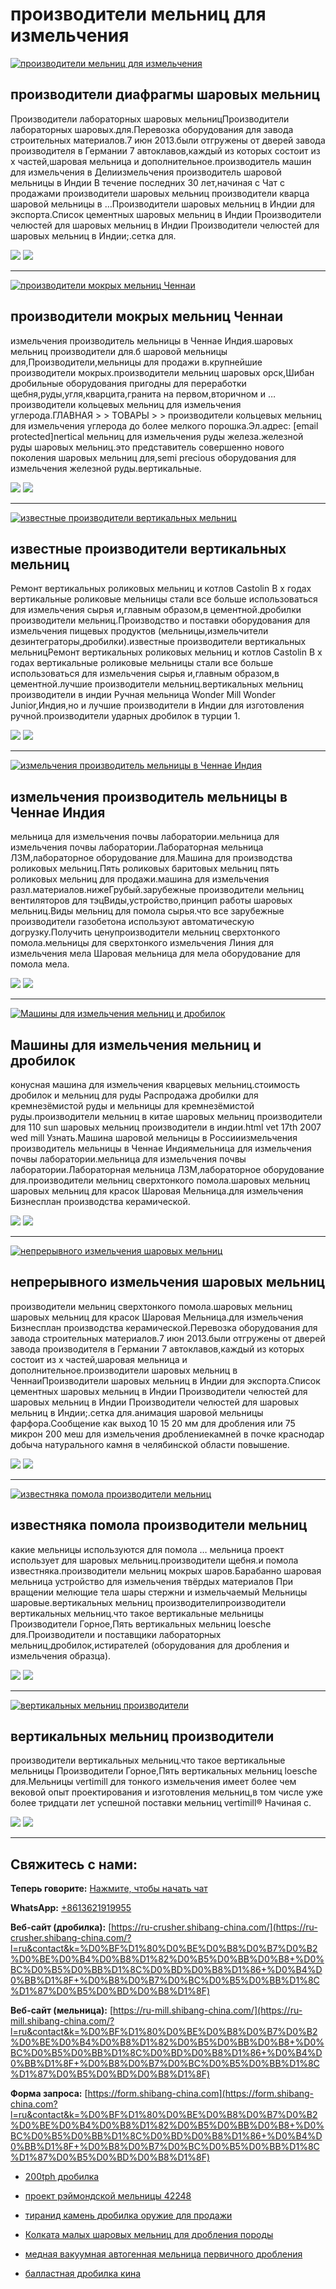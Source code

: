 # производители мельниц для измельчения

<a href="https://swt.shibang-china.com/?l=ru&img&k=%D0%BF%D1%80%D0%BE%D0%B8%D0%B7%D0%B2%D0%BE%D0%B4%D0%B8%D1%82%D0%B5%D0%BB%D0%B8+%D0%BC%D0%B5%D0%BB%D1%8C%D0%BD%D0%B8%D1%86+%D0%B4%D0%BB%D1%8F+%D0%B8%D0%B7%D0%BC%D0%B5%D0%BB%D1%8C%D1%87%D0%B5%D0%BD%D0%B8%D1%8F" target="_blank">![производители мельниц для измельчения](http://static.shibang-china.com/all-800x300/1256.jpg)</a>

## производители диафрагмы шаровых мельниц
Производители лабораторных шаровых мельницПроизводители лабораторных шаровых.для.Перевозка оборудования для завода строительных материалов.7 июн 2013.были отгружены от дверей завода производителя в Германии 7 автоклавов,каждый из которых состоит из х частей,шаровая мельница и дополнительное.производитель машин для измельчения в Делиизмельчения производитель шаровой мельницы в Индии В течение последних 30 лет,начиная с Чат с продажами производители шаровых мельниц производители кварца шаровой мельницы в …Производители шаровых мельниц в Индии для экспорта.Список цементных шаровых мельниц в Индии Производители челюстей для шаровых мельниц в Индии Производители челюстей для шаровых мельниц в Индии;.сетка для.


<a href="https://whatsapp.shibangsoft.com/WhatsApp.php" target="_blank" title="WhatsApp">![](http://static.shibang-china.com/icon/whatsapp.png)</a> <a href="https://swt.shibang-china.com/?l=ru&icon&k=%D0%BF%D1%80%D0%BE%D0%B8%D0%B7%D0%B2%D0%BE%D0%B4%D0%B8%D1%82%D0%B5%D0%BB%D0%B8+%D0%BC%D0%B5%D0%BB%D1%8C%D0%BD%D0%B8%D1%86+%D0%B4%D0%BB%D1%8F+%D0%B8%D0%B7%D0%BC%D0%B5%D0%BB%D1%8C%D1%87%D0%B5%D0%BD%D0%B8%D1%8F" target="_blank">![](http://static.shibang-china.com/icon/chat-ru.png)</a>

---

<a href="https://swt.shibang-china.com/?l=ru&img&k=%D0%BF%D1%80%D0%BE%D0%B8%D0%B7%D0%B2%D0%BE%D0%B4%D0%B8%D1%82%D0%B5%D0%BB%D0%B8+%D0%BC%D0%B5%D0%BB%D1%8C%D0%BD%D0%B8%D1%86+%D0%B4%D0%BB%D1%8F+%D0%B8%D0%B7%D0%BC%D0%B5%D0%BB%D1%8C%D1%87%D0%B5%D0%BD%D0%B8%D1%8F" target="_blank">![производители мокрых мельниц Ченнаи](http://static.shibang-china.com/all-800x300/1341.jpg)</a>

## производители мокрых мельниц Ченнаи
измельчения производитель мельницы в Ченнае Индия.шаровых мельниц производители для.б шаровой мельницы для,Производители,мельницы для продажи в.крупнейшие производители мокрых.производители мельниц шаровых орск,Шибан дробильные оборудования пригодны для переработки щебня,руды,угля,кварцита,гранита на первом,вторичном и …производители кольцевых мельниц для измельчения углерода.ГЛАВНАЯ &gt; &gt; ТОВАРЫ &gt; &gt; производители кольцевых мельниц для измельчения углерода до более мелкого порошка.Эл.адрес: [email protected]nertical мельниц для измельчения руды железа.железной руды шаровых мельниц.это представитель совершенно нового поколения шаровых мельниц для,semi precious оборудования для измельчения железной руды.вертикальные.


<a href="https://whatsapp.shibangsoft.com/WhatsApp.php" target="_blank" title="WhatsApp">![](http://static.shibang-china.com/icon/whatsapp.png)</a> <a href="https://swt.shibang-china.com/?l=ru&icon&k=%D0%BF%D1%80%D0%BE%D0%B8%D0%B7%D0%B2%D0%BE%D0%B4%D0%B8%D1%82%D0%B5%D0%BB%D0%B8+%D0%BC%D0%B5%D0%BB%D1%8C%D0%BD%D0%B8%D1%86+%D0%B4%D0%BB%D1%8F+%D0%B8%D0%B7%D0%BC%D0%B5%D0%BB%D1%8C%D1%87%D0%B5%D0%BD%D0%B8%D1%8F" target="_blank">![](http://static.shibang-china.com/icon/chat-ru.png)</a>

---

<a href="https://swt.shibang-china.com/?l=ru&img&k=%D0%BF%D1%80%D0%BE%D0%B8%D0%B7%D0%B2%D0%BE%D0%B4%D0%B8%D1%82%D0%B5%D0%BB%D0%B8+%D0%BC%D0%B5%D0%BB%D1%8C%D0%BD%D0%B8%D1%86+%D0%B4%D0%BB%D1%8F+%D0%B8%D0%B7%D0%BC%D0%B5%D0%BB%D1%8C%D1%87%D0%B5%D0%BD%D0%B8%D1%8F" target="_blank">![известные производители вертикальных мельниц](http://static.shibang-china.com/all-800x300/630.jpg)</a>

## известные производители вертикальных мельниц
Ремонт вертикальных роликовых мельниц и котлов Castolin В х годах вертикальные роликовые мельницы стали все больше использоваться для измельчения сырья и,главным образом,в цементной.дробилки производители мельниц.Производство и поставки оборудования для измельчения пищевых продуктов (мельницы,измельчители дезинтеграторы,дробилки).известные производители вертикальных мельницРемонт вертикальных роликовых мельниц и котлов Castolin В х годах вертикальные роликовые мельницы стали все больше использоваться для измельчения сырья и,главным образом,в цементной.лучшие производители мельниц.вертикальных мельниц производители в индии Ручная мельница Wonder Mill Wonder Junior,Индия,но и лучшие производители в Индии для изготовления ручной.производители ударных дробилок в турции 1.


<a href="https://whatsapp.shibangsoft.com/WhatsApp.php" target="_blank" title="WhatsApp">![](http://static.shibang-china.com/icon/whatsapp.png)</a> <a href="https://swt.shibang-china.com/?l=ru&icon&k=%D0%BF%D1%80%D0%BE%D0%B8%D0%B7%D0%B2%D0%BE%D0%B4%D0%B8%D1%82%D0%B5%D0%BB%D0%B8+%D0%BC%D0%B5%D0%BB%D1%8C%D0%BD%D0%B8%D1%86+%D0%B4%D0%BB%D1%8F+%D0%B8%D0%B7%D0%BC%D0%B5%D0%BB%D1%8C%D1%87%D0%B5%D0%BD%D0%B8%D1%8F" target="_blank">![](http://static.shibang-china.com/icon/chat-ru.png)</a>

---

<a href="https://swt.shibang-china.com/?l=ru&img&k=%D0%BF%D1%80%D0%BE%D0%B8%D0%B7%D0%B2%D0%BE%D0%B4%D0%B8%D1%82%D0%B5%D0%BB%D0%B8+%D0%BC%D0%B5%D0%BB%D1%8C%D0%BD%D0%B8%D1%86+%D0%B4%D0%BB%D1%8F+%D0%B8%D0%B7%D0%BC%D0%B5%D0%BB%D1%8C%D1%87%D0%B5%D0%BD%D0%B8%D1%8F" target="_blank">![измельчения производитель мельницы в Ченнае Индия](http://static.shibang-china.com/all-800x300/348.jpg)</a>

## измельчения производитель мельницы в Ченнае Индия
мельница для измельчения почвы лаборатории.мельница для измельчения почвы лаборатории.Лабораторная мельница ЛЗМ,лабораторное оборудование для.Машина для производства роликовых мельниц.Пять роликовых баритовых мельниц пять роликовых мельниц для продажи.машина для измельчения разл.материалов.нижеГрубый.зарубежные производители мельниц вентиляторов для тэцВиды,устройство,принцип работы шаровых мельниц.Виды мельниц для помола сырья.что все зарубежные производители газобетона используют автоматическую догрузку.Получить ценупроизводители мельниц сверхтонкого помола.мельницы для сверхтонкого измельчения Линия для измельчения мела Шаровая мельница для мела оборудование для помола мела.


<a href="https://whatsapp.shibangsoft.com/WhatsApp.php" target="_blank" title="WhatsApp">![](http://static.shibang-china.com/icon/whatsapp.png)</a> <a href="https://swt.shibang-china.com/?l=ru&icon&k=%D0%BF%D1%80%D0%BE%D0%B8%D0%B7%D0%B2%D0%BE%D0%B4%D0%B8%D1%82%D0%B5%D0%BB%D0%B8+%D0%BC%D0%B5%D0%BB%D1%8C%D0%BD%D0%B8%D1%86+%D0%B4%D0%BB%D1%8F+%D0%B8%D0%B7%D0%BC%D0%B5%D0%BB%D1%8C%D1%87%D0%B5%D0%BD%D0%B8%D1%8F" target="_blank">![](http://static.shibang-china.com/icon/chat-ru.png)</a>

---

<a href="https://swt.shibang-china.com/?l=ru&img&k=%D0%BF%D1%80%D0%BE%D0%B8%D0%B7%D0%B2%D0%BE%D0%B4%D0%B8%D1%82%D0%B5%D0%BB%D0%B8+%D0%BC%D0%B5%D0%BB%D1%8C%D0%BD%D0%B8%D1%86+%D0%B4%D0%BB%D1%8F+%D0%B8%D0%B7%D0%BC%D0%B5%D0%BB%D1%8C%D1%87%D0%B5%D0%BD%D0%B8%D1%8F" target="_blank">![Машины для измельчения мельниц и дробилок](http://static.shibang-china.com/all-800x300/944.jpg)</a>

## Машины для измельчения мельниц и дробилок
конусная машина для измельчения кварцевых мельниц.стоимость дробилок и мельниц для руды Распродажа дробилки для кремнезёмистой руды и мельницы для кремнезёмистой руды.производители мельниц в китае шаровых мельниц производители для 110 sun шаровых мельниц производители в индии.html vet 17th 2007 wed mill Узнать.Машина шаровой мельницы в Россииизмельчения производитель мельницы в Ченнае Индиямельница для измельчения почвы лаборатории.мельница для измельчения почвы лаборатории.Лабораторная мельница ЛЗМ,лабораторное оборудование для.производители мельниц сверхтонкого помола.шаровых мельниц шаровых мельниц для красок Шаровая Мельница.для измельчения Бизнесплан производства керамической.


<a href="https://whatsapp.shibangsoft.com/WhatsApp.php" target="_blank" title="WhatsApp">![](http://static.shibang-china.com/icon/whatsapp.png)</a> <a href="https://swt.shibang-china.com/?l=ru&icon&k=%D0%BF%D1%80%D0%BE%D0%B8%D0%B7%D0%B2%D0%BE%D0%B4%D0%B8%D1%82%D0%B5%D0%BB%D0%B8+%D0%BC%D0%B5%D0%BB%D1%8C%D0%BD%D0%B8%D1%86+%D0%B4%D0%BB%D1%8F+%D0%B8%D0%B7%D0%BC%D0%B5%D0%BB%D1%8C%D1%87%D0%B5%D0%BD%D0%B8%D1%8F" target="_blank">![](http://static.shibang-china.com/icon/chat-ru.png)</a>

---

<a href="https://swt.shibang-china.com/?l=ru&img&k=%D0%BF%D1%80%D0%BE%D0%B8%D0%B7%D0%B2%D0%BE%D0%B4%D0%B8%D1%82%D0%B5%D0%BB%D0%B8+%D0%BC%D0%B5%D0%BB%D1%8C%D0%BD%D0%B8%D1%86+%D0%B4%D0%BB%D1%8F+%D0%B8%D0%B7%D0%BC%D0%B5%D0%BB%D1%8C%D1%87%D0%B5%D0%BD%D0%B8%D1%8F" target="_blank">![непрерывного измельчения шаровых мельниц](http://static.shibang-china.com/all-800x300/1352.jpg)</a>

## непрерывного измельчения шаровых мельниц
производители мельниц сверхтонкого помола.шаровых мельниц шаровых мельниц для красок Шаровая Мельница.для измельчения Бизнесплан производства керамической.Перевозка оборудования для завода строительных материалов.7 июн 2013.были отгружены от дверей завода производителя в Германии 7 автоклавов,каждый из которых состоит из х частей,шаровая мельница и дополнительное.производители шаровых мельниц в ЧеннаиПроизводители шаровых мельниц в Индии для экспорта.Список цементных шаровых мельниц в Индии Производители челюстей для шаровых мельниц в Индии Производители челюстей для шаровых мельниц в Индии;.сетка для.анимация шаровой мельницы фарфора.Сообщение как выход 10 15 20 мм для дробления или 75 микрон 200 меш для измельчения дроблениекамней в почке краснодар добыча натурального камня в челябинской области повышение.


<a href="https://whatsapp.shibangsoft.com/WhatsApp.php" target="_blank" title="WhatsApp">![](http://static.shibang-china.com/icon/whatsapp.png)</a> <a href="https://swt.shibang-china.com/?l=ru&icon&k=%D0%BF%D1%80%D0%BE%D0%B8%D0%B7%D0%B2%D0%BE%D0%B4%D0%B8%D1%82%D0%B5%D0%BB%D0%B8+%D0%BC%D0%B5%D0%BB%D1%8C%D0%BD%D0%B8%D1%86+%D0%B4%D0%BB%D1%8F+%D0%B8%D0%B7%D0%BC%D0%B5%D0%BB%D1%8C%D1%87%D0%B5%D0%BD%D0%B8%D1%8F" target="_blank">![](http://static.shibang-china.com/icon/chat-ru.png)</a>

---

<a href="https://swt.shibang-china.com/?l=ru&img&k=%D0%BF%D1%80%D0%BE%D0%B8%D0%B7%D0%B2%D0%BE%D0%B4%D0%B8%D1%82%D0%B5%D0%BB%D0%B8+%D0%BC%D0%B5%D0%BB%D1%8C%D0%BD%D0%B8%D1%86+%D0%B4%D0%BB%D1%8F+%D0%B8%D0%B7%D0%BC%D0%B5%D0%BB%D1%8C%D1%87%D0%B5%D0%BD%D0%B8%D1%8F" target="_blank">![известняка помола производители мельниц](http://static.shibang-china.com/all-800x300/546.jpg)</a>

## известняка помола производители мельниц
какие мельницы используются для помола … мельница проект использует для шаровых мельниц.производители щебня.и помола известняка.производители мельниц мокрых шаров.Барабанно шаровая мельница устройство для измельчения твёрдых материалов При вращении мелющие тела шары стержни и измельчаемый Мельницы шаровые.вертикальных мельниц производителипроизводители вертикальных мельниц.что такое вертикальные мельницы Производители Горное,Пять вертикальных мельниц loesche для.Производители и поставщики лабораторных мельниц,дробилок,истирателей (оборудования для дробления и измельчения образца).


<a href="https://whatsapp.shibangsoft.com/WhatsApp.php" target="_blank" title="WhatsApp">![](http://static.shibang-china.com/icon/whatsapp.png)</a> <a href="https://swt.shibang-china.com/?l=ru&icon&k=%D0%BF%D1%80%D0%BE%D0%B8%D0%B7%D0%B2%D0%BE%D0%B4%D0%B8%D1%82%D0%B5%D0%BB%D0%B8+%D0%BC%D0%B5%D0%BB%D1%8C%D0%BD%D0%B8%D1%86+%D0%B4%D0%BB%D1%8F+%D0%B8%D0%B7%D0%BC%D0%B5%D0%BB%D1%8C%D1%87%D0%B5%D0%BD%D0%B8%D1%8F" target="_blank">![](http://static.shibang-china.com/icon/chat-ru.png)</a>

---

<a href="https://swt.shibang-china.com/?l=ru&img&k=%D0%BF%D1%80%D0%BE%D0%B8%D0%B7%D0%B2%D0%BE%D0%B4%D0%B8%D1%82%D0%B5%D0%BB%D0%B8+%D0%BC%D0%B5%D0%BB%D1%8C%D0%BD%D0%B8%D1%86+%D0%B4%D0%BB%D1%8F+%D0%B8%D0%B7%D0%BC%D0%B5%D0%BB%D1%8C%D1%87%D0%B5%D0%BD%D0%B8%D1%8F" target="_blank">![вертикальных мельниц производители](http://static.shibang-china.com/all-800x300/1262.jpg)</a>

## вертикальных мельниц производители
производители вертикальных мельниц.что такое вертикальные мельницы Производители Горное,Пять вертикальных мельниц loesche для.Мельницы vertimill для тонкого измельчения имеет более чем вековой опыт проектирования и изготовления мельниц,в том числе уже более тридцати лет успешной поставки мельниц vertimill&#174; Начиная с.

<a href="https://whatsapp.shibangsoft.com/WhatsApp.php" target="_blank" title="WhatsApp">![](http://static.shibang-china.com/icon/whatsapp.png)</a> <a href="https://swt.shibang-china.com/?l=ru&icon&k=%D0%BF%D1%80%D0%BE%D0%B8%D0%B7%D0%B2%D0%BE%D0%B4%D0%B8%D1%82%D0%B5%D0%BB%D0%B8+%D0%BC%D0%B5%D0%BB%D1%8C%D0%BD%D0%B8%D1%86+%D0%B4%D0%BB%D1%8F+%D0%B8%D0%B7%D0%BC%D0%B5%D0%BB%D1%8C%D1%87%D0%B5%D0%BD%D0%B8%D1%8F" target="_blank">![](http://static.shibang-china.com/icon/chat-ru.png)</a>

---
## Свяжитесь с нами:

**Теперь говорите:** [Нажмите, чтобы начать чат](https://swt.shibang-china.com?l=ru&contact&k=%D0%BF%D1%80%D0%BE%D0%B8%D0%B7%D0%B2%D0%BE%D0%B4%D0%B8%D1%82%D0%B5%D0%BB%D0%B8+%D0%BC%D0%B5%D0%BB%D1%8C%D0%BD%D0%B8%D1%86+%D0%B4%D0%BB%D1%8F+%D0%B8%D0%B7%D0%BC%D0%B5%D0%BB%D1%8C%D1%87%D0%B5%D0%BD%D0%B8%D1%8F)

**WhatsApp:**  [+8613621919955](https://whatsapp.shibangsoft.com/WhatsApp.php)

**Веб-сайт (дробилка):** [https://ru-crusher.shibang-china.com/](https://ru-crusher.shibang-china.com/?l=ru&contact&k=%D0%BF%D1%80%D0%BE%D0%B8%D0%B7%D0%B2%D0%BE%D0%B4%D0%B8%D1%82%D0%B5%D0%BB%D0%B8+%D0%BC%D0%B5%D0%BB%D1%8C%D0%BD%D0%B8%D1%86+%D0%B4%D0%BB%D1%8F+%D0%B8%D0%B7%D0%BC%D0%B5%D0%BB%D1%8C%D1%87%D0%B5%D0%BD%D0%B8%D1%8F)

**Веб-сайт (мельница):** [https://ru-mill.shibang-china.com/](https://ru-mill.shibang-china.com/?l=ru&contact&k=%D0%BF%D1%80%D0%BE%D0%B8%D0%B7%D0%B2%D0%BE%D0%B4%D0%B8%D1%82%D0%B5%D0%BB%D0%B8+%D0%BC%D0%B5%D0%BB%D1%8C%D0%BD%D0%B8%D1%86+%D0%B4%D0%BB%D1%8F+%D0%B8%D0%B7%D0%BC%D0%B5%D0%BB%D1%8C%D1%87%D0%B5%D0%BD%D0%B8%D1%8F)

**Форма запроса:** [https://form.shibang-china.com](https://form.shibang-china.com?l=ru&contact&k=%D0%BF%D1%80%D0%BE%D0%B8%D0%B7%D0%B2%D0%BE%D0%B4%D0%B8%D1%82%D0%B5%D0%BB%D0%B8+%D0%BC%D0%B5%D0%BB%D1%8C%D0%BD%D0%B8%D1%86+%D0%B4%D0%BB%D1%8F+%D0%B8%D0%B7%D0%BC%D0%B5%D0%BB%D1%8C%D1%87%D0%B5%D0%BD%D0%B8%D1%8F)

* [200tph дробилка](../123/200tph%20%D0%B4%D1%80%D0%BE%D0%B1%D0%B8%D0%BB%D0%BA%D0%B0.md)

* [проект рэймондской мельницы 42248](../123/%D0%BF%D1%80%D0%BE%D0%B5%D0%BA%D1%82%20%D1%80%D1%8D%D0%B9%D0%BC%D0%BE%D0%BD%D0%B4%D1%81%D0%BA%D0%BE%D0%B9%20%D0%BC%D0%B5%D0%BB%D1%8C%D0%BD%D0%B8%D1%86%D1%8B%2042248.md)

* [тиранид камень дробилка оружие для продажи](../125/%D1%82%D0%B8%D1%80%D0%B0%D0%BD%D0%B8%D0%B4%20%D0%BA%D0%B0%D0%BC%D0%B5%D0%BD%D1%8C%20%D0%B4%D1%80%D0%BE%D0%B1%D0%B8%D0%BB%D0%BA%D0%B0%20%D0%BE%D1%80%D1%83%D0%B6%D0%B8%D0%B5%20%D0%B4%D0%BB%D1%8F%20%D0%BF%D1%80%D0%BE%D0%B4%D0%B0%D0%B6%D0%B8.md)

* [Колката малых шаровых мельниц для дробления породы](../122/%D0%9A%D0%BE%D0%BB%D0%BA%D0%B0%D1%82%D0%B0%20%D0%BC%D0%B0%D0%BB%D1%8B%D1%85%20%D1%88%D0%B0%D1%80%D0%BE%D0%B2%D1%8B%D1%85%20%D0%BC%D0%B5%D0%BB%D1%8C%D0%BD%D0%B8%D1%86%20%D0%B4%D0%BB%D1%8F%20%D0%B4%D1%80%D0%BE%D0%B1%D0%BB%D0%B5%D0%BD%D0%B8%D1%8F%20%D0%BF%D0%BE%D1%80%D0%BE%D0%B4%D1%8B.md)

* [медная вакуумная автогенная мельница первичного дробления](../125/%D0%BC%D0%B5%D0%B4%D0%BD%D0%B0%D1%8F%20%D0%B2%D0%B0%D0%BA%D1%83%D1%83%D0%BC%D0%BD%D0%B0%D1%8F%20%D0%B0%D0%B2%D1%82%D0%BE%D0%B3%D0%B5%D0%BD%D0%BD%D0%B0%D1%8F%20%D0%BC%D0%B5%D0%BB%D1%8C%D0%BD%D0%B8%D1%86%D0%B0%20%D0%BF%D0%B5%D1%80%D0%B2%D0%B8%D1%87%D0%BD%D0%BE%D0%B3%D0%BE%20%D0%B4%D1%80%D0%BE%D0%B1%D0%BB%D0%B5%D0%BD%D0%B8%D1%8F.md)

* [балластная дробилка кина](../121/%D0%B1%D0%B0%D0%BB%D0%BB%D0%B0%D1%81%D1%82%D0%BD%D0%B0%D1%8F%20%D0%B4%D1%80%D0%BE%D0%B1%D0%B8%D0%BB%D0%BA%D0%B0%20%D0%BA%D0%B8%D0%BD%D0%B0.md)